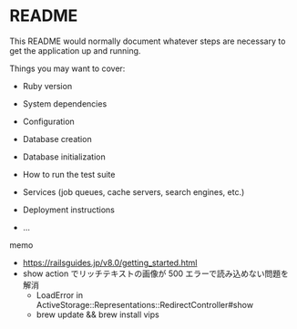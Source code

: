 # README

This README would normally document whatever steps are necessary to get the
application up and running.

Things you may want to cover:

- Ruby version

- System dependencies

- Configuration

- Database creation

- Database initialization

- How to run the test suite

- Services (job queues, cache servers, search engines, etc.)

- Deployment instructions

- ...

memo

- https://railsguides.jp/v8.0/getting_started.html
- show action でリッチテキストの画像が 500 エラーで読み込めない問題を解消
  - LoadError in ActiveStorage::Representations::RedirectController#show
  - brew update && brew install vips
